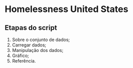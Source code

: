# Homelessness United States

## Etapas do script

1. Sobre o conjunto de dados;
2. Carregar dados;
3. Manipulação dos dados;
4. Gráfico;
5. Referência.
